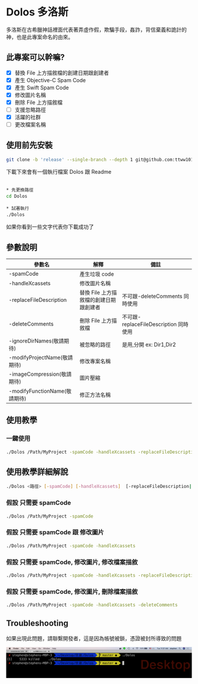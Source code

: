 # Dolos 多洛斯

多洛斯在古希臘神話裡面代表著弄虛作假，欺騙手段，姦詐，背信棄義和詭計的神，也是此專案命名的由來。

## 此專案可以幹嘛?

- [x]  替換 File 上方描敘檔的創建日期跟創建者
- [x]  產生 Objective-C Spam Code
- [x]  產生 Swift Spam Code
- [x]  修改圖片名稱
- [x]  刪除 File 上方描敘檔
- [ ]  支援忽略路徑
- [x]  活躍的社群
- [ ]  更改檔案名稱

## 使用前先安裝

```sh
git clone -b 'release' --single-branch --depth 1 git@github.com:ttww101/Dolos.git
```

下載下來會有一個執行檔案 Dolos 跟 Readme 

```sh

* 先更換路徑
cd Dolos 

* 試著執行
./Dolos
```

如果你看到一些文字代表你下載成功了

## 參數說明


|  參數名 |   解釋  |  備註 |
|---|---|---|
|   -spamCode   |   產生垃圾 code     | |
|   -handleXcassets    |   修改圖片名稱    |  |
|   -replaceFileDescription    |   替換 File 上方描敘檔的創建日期跟創建者   |  不可跟-deleteComments 同時使用 |
|    -deleteComments   |    刪除 File 上方描敘檔  | 不可跟-replaceFileDescription 同時使用 |
|    -ignoreDirNames(敬請期待)   |    被忽略的路徑  | 是用,分開 ex: Dir1,Dir2 |
|    -modifyProjectName(敬請期待)   |    修改專案名稱  |  |
|    -imageCompression(敬請期待)   |    圖片壓縮  |  |
|    -modifyFunctionName(敬請期待)   |    修正方法名稱  |  |


## 使用教學

### 一鍵使用

```sh
./Dolos /Path/MyProject -spamCode -handleXcassets -replaceFileDescription
```

## 使用教學詳細解說
```sh 
./Dolos <路徑> [-spamCode] [-handleXcassets]  [-replaceFileDescription|-deleteComments] [-ignoreDirNames [Dir1,Dir2]]
```

### **假設** 只需要  spamCode
```sh 
./Dolos /Path/MyProject -spamCode
```

### **假設** 只需要  spamCode 跟 修改圖片
```sh 
./Dolos /Path/MyProject -spamCode -handleXcassets
```

### **假設** 只需要  spamCode, 修改圖片, 修改檔案描敘
```sh 
./Dolos /Path/MyProject -spamCode -handleXcassets -replaceFileDescription
```

### **假設** 只需要  spamCode, 修改圖片, 刪除檔案描敘
```sh 
./Dolos /Path/MyProject -spamCode -handleXcassets -deleteComments
```

## Troubleshooting

如果出現此問題，請聯繫開發者，這是因為帳號被鎖，憑證被封所導致的問題

![](Images/problems_1.png)




